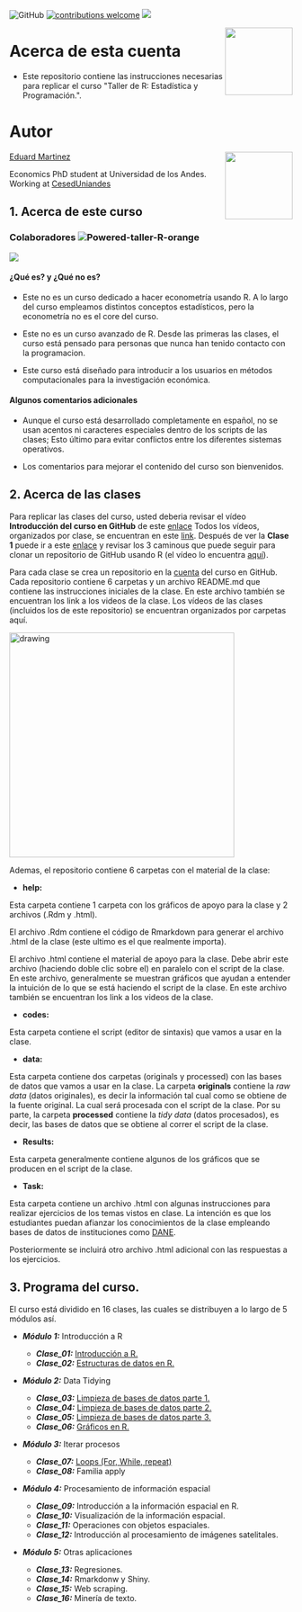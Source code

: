![GitHub](https://img.shields.io/github/license/taller-R/readme) [![contributions welcome](https://img.shields.io/badge/contributions-welcome-brightgreen.svg?style=flat)](https://github.com/taller-R/readme/issues) ![](https://img.shields.io/github/followers/taller-R?style=social)

<img src="https://avatars0.githubusercontent.com/u/69440432?s=400&u=96b3e58c713578b563d5c3d3c259f34965ac8e33&v=4" align="right" width=120 height=120 alt="" />

# Acerca de esta cuenta

+ Este repositorio contiene las instrucciones necesarias para replicar el curso "Taller de R: Estadística y Programación.".

# Autor

<img src="https://avatars2.githubusercontent.com/u/24576122?s=400&u=8092eac7857baab63d2e0c7243e473463b082b1a&v=4" align="right" width=120 height=120 alt="" />

[Eduard Martinez](https://eduard-martinez.github.io) 

Economics PhD student at Universidad de los Andes. Working at [CesedUniandes](https://cesed.uniandes.edu.co/)


## 1. Acerca de este curso
### Colaboradores ![Powered-taller-R-orange](https://img.shields.io/badge/Powered_by-Taller_R-blue?logo=R)
<a href="https://github.com/taller-R/readme/graphs/contributors">
  <img src="https://contributors-img.web.app/image?repo=taller-R/readme" />
</a>

#### ¿Qué es? y ¿Qué no es?

* Este no es un curso dedicado a hacer econometría usando R. A lo largo del curso empleamos distintos conceptos estadísticos, pero la econometría no es el core del curso.  

* Este no es un curso avanzado de R. Desde las primeras las clases, el curso está pensado para personas que nunca han tenido contacto con la programacion. 

* Este curso está diseñado para introducir a los usuarios en métodos computacionales para la investigación económica.

#### Algunos comentarios adicionales

* Aunque el curso está desarrollado completamente en español, no se usan acentos ni caracteres especiales dentro de los scripts de las clases; Esto último para evitar conflictos entre los diferentes sistemas operativos.

* Los comentarios para mejorar el contenido del curso son bienvenidos.

## 2. Acerca de las clases

Para replicar las clases del curso, usted deberia revisar el vídeo **Introducción del curso en GitHub** de este [enlace](https://www.dropbox.com/sh/wsa52fb66ey8irm/AADt86NnPK5F-t_oaUjV1zKea?dl=0) Todos los vídeos, organizados por clase, se encuentran en este [link](https://www.dropbox.com/sh/m36a089n4je6ly0/AAB42iWERL0aNLynIllTKQKua?dl=0). Después de ver la **Clase 1** puede ir a este [enlace](https://eduard-martinez.github.io/blog/github/clonar_github.html) y revisar los 3 caminous que puede seguir para clonar un repositorio de GitHub usando R (el vídeo lo encuentra [aquí](https://www.dropbox.com/sh/1s8odr6rrc64acl/AAAhWXHkq8w7_iMl3cW00kjfa?dl=0)). 

Para cada clase se crea un repositorio en la [cuenta](https://github.com/taller-R) del curso en GitHub. Cada repositorio contiene 6 carpetas y un archivo README.md que contiene las instrucciones iniciales de la clase. En este archivo también se encuentran los link a los videos de la clase. Los vídeos de las clases (incluidos los de este repositorio) se encuentran organizados por carpetas aquí.  

<img src="graphs/capture.png" class="center" alt="drawing" style="width:400px;"/>

Ademas, el repositorio contiene 6 carpetas con el material de la clase:

* **help:** 

Esta carpeta contiene 1 carpeta con los gráficos de apoyo para la clase y 2 archivos (.Rdm y .html). 

El archivo .Rdm contiene el código de Rmarkdown para generar el archivo .html de la clase (este ultimo es el que realmente importa).

El archivo .html contiene el material de apoyo para la clase. Debe abrir este archivo (haciendo doble clic sobre el) en paralelo con el script de la clase. En este archivo, generalmente se muestran gráficos que ayudan a entender la intuición de lo que se está haciendo el script de la clase. En este archivo también se encuentran los link a los videos de la clase.

* **codes:** 

Esta carpeta contiene el script (editor de sintaxis) que vamos a usar en la clase.

* **data:**

Esta carpeta contiene dos carpetas (originals y processed) con las bases de datos que vamos a usar en la clase. La carpeta **originals** contiene la *raw data* (datos originales), es decir la información tal cual como se obtiene de la fuente original. La cual será procesada con el script de la clase. Por su parte, la carpeta **processed** contiene la *tidy data* (datos procesados), es decir, las bases de datos que se obtiene al correr el script de la clase.

* **Results:** 

Esta carpeta generalmente contiene algunos de los gráficos que se producen en el script de la clase.

* **Task:** 

Esta carpeta contiene un archivo .html con algunas instrucciones para realizar ejercicios de los temas vistos en clase. La intención es que los estudiantes puedan afianzar los conocimientos de la clase empleando bases de datos de instituciones como [DANE](https://www.dane.gov.co). 

Posteriormente se incluirá otro archivo .html adicional con las respuestas a los ejercicios.

## 3. Programa del curso.

El curso está dividido en 16 clases, las cuales se distribuyen a lo largo de 5 módulos así.

* ***Módulo 1:*** Introducción a R

  + ***Clase_01:*** [Introducción a R.](https://github.com/taller-R/Clase_1)
  + ***Clase_02:*** [Estructuras de datos en R.](https://github.com/taller-R/Clase_2)
    
* ***Módulo 2:*** Data Tidying 

  + ***Clase_03:*** [Limpieza de bases de datos parte 1.](https://github.com/taller-R/Clase_3)
  + ***Clase_04:*** [Limpieza de bases de datos parte 2.](https://github.com/taller-R/Clase_4)
  + ***Clase_05:*** [Limpieza de bases de datos parte 3.](https://github.com/taller-R/Clase_5)
  + ***Clase_06:*** [Gráficos en R.](https://github.com/taller-R/Clase_6)
   
* ***Módulo 3:*** Iterar procesos

  + ***Clase_07:*** [Loops (For, While, repeat)](https://github.com/taller-R/Clase_7)
  + ***Clase_08:*** Familia apply
     
* ***Módulo 4:*** Procesamiento de información espacial
    
  + ***Clase_09:*** Introducción a la información espacial en R.
  + ***Clase_10:*** Visualización de la información espacial.
  + ***Clase_11:*** Operaciones con objetos espaciales.
  + ***Clase_12:*** Introducción al procesamiento de imágenes satelitales.
   
* ***Módulo 5:***  Otras aplicaciones
     
  + ***Clase_13:*** Regresiones.
  + ***Clase_14:*** Rmarkdonw y Shiny. 
  + ***Clase_15:*** Web scraping.  
  + ***Clase_16:*** Minería de texto.
